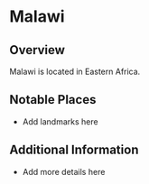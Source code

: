 # Malawi
## Overview
Malawi is located in Eastern Africa.

## Notable Places
- Add landmarks here

## Additional Information
- Add more details here
